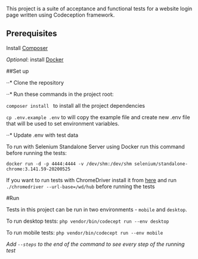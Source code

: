 This project is a suite of acceptance and functional tests for a website login page written using Codeception framework.

## Prerequisites

Install [Composer](https://getcomposer.org/)

_Optional_: install [Docker](https://docs.docker.com/get-docker/)

##Set up

⋅⋅* Clone the repository

⋅⋅* Run these commands in the project root: 

`composer install ` to install all the project dependencies

`cp .env.example .env` to will copy the example file and create new .env file that will be used to set environment variables. 

⋅⋅* Update .env with test data

To run with Selenium Standalone Server using Docker run this command before running the tests:

`docker run -d -p 4444:4444 -v /dev/shm:/dev/shm selenium/standalone-chrome:3.141.59-20200525`

If you want to run tests with ChromeDriver install it from [here](https://sites.google.com/a/chromium.org/chromedriver/getting-started) and run `./chromedriver --url-base=/wd/hub` before running the tests

#Run

Tests in this project can be run in two environments - `mobile` and `desktop`.

To run desktop tests: `php vendor/bin/codecept run --env desktop`

To run mobile tests: `php vendor/bin/codecept run --env mobile`

_Add `--steps` to the end of the command to see every step of the running test_